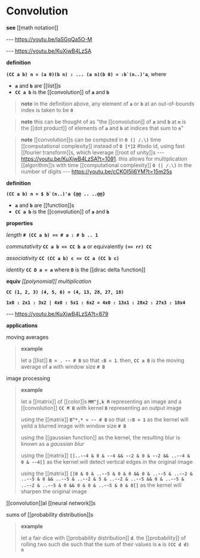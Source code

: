 # Convolution

**see** [[math notation]]

--- <https://youtu.be/IaSGqQa5O-M>

--- <https://youtu.be/KuXjwB4LzSA>

**definition**

**``(CC a b) n = (a 0)(b n) : ... (a n)(b 0) = :b`(n..)'a``**, where

- **`a`** and **`b`** are [[list]]s
- **`CC a b`** is the [[convolution]] of **`a`** and **`b`**

> **note** in the definition above, any element of **`a`** or **`b`** at an out-of-bounds index is taken to be **`0`**

> **note** this can be thought of as "the [[convolution]] of **`a`** and **`b`** at **`n`** is the [[dot product]] of elements of **`a`** and **`b`** at indices that sum to **`n`**"

> **note** [[convolution]]s can be computed in **`O (| /.\)`** time [[computational complexity]] instead of **`O [*]2`** #todo id, using fast [[fourier transform]]s, which leverage [[root of unity]]s --- <https://youtu.be/KuXjwB4LzSA?t=1091>. this allows for multiplication [[algorithm]]s with time [[computational complexity]] **`O (| /.\)`** in the number of digits --- <https://youtu.be/cCKOl5li6YM?t=15m25s>

**definition**

**``(CC a b) n = $ b`(n..)'a {@@ .. ..@@}``**

- **`a`** and **`b`** are [[function]]s
- **`CC a b`** is the [[convolution]] of **`a`** and **`b`**

**properties**

_length_ **`# (CC a b) == # a : # b .. 1`**

_commutativity_ **`CC a b == CC b a`** or equivalently **`(== rr) CC`**

_associativity_ **`CC (CC a b) c == CC a (CC b c)`**

_identity_ **`CC D a = a`** where **`D`** is the [[dirac delta function]]

**equiv** _[[polynomial]] multiplication_

**`CC (1, 2, 3) (4, 5, 6) = (4, 13, 28, 27, 18)`**

**`1x0 : 2x1 : 3x2 | 4x0 : 5x1 : 6x2 = 4x0 : 13x1 : 28x2 : 27x3 : 18x4`**

--- <https://youtu.be/KuXjwB4LzSA?t=879>

**applications**

moving averages

> **example**
>
> let a [[list]] **`B = . -- # B`** so that **`:B = 1`**. then, **`CC a B`** is the moving average of **`a`** with window size **`# B`**

image processing

> **example**
>
> let a [[matrix]] of [[color]]s **`MM^j,k M`** representing an image and a [[convolution]] **`CC M B`** with kernel **`B`** representing an output image
>
> using the [[matrix]] **`B^*,* = -- # B`** so that **`::B = 1`** as the kernel will yeild a blurred image with window size **`# B`**
>
> using the [[gaussian function]] as the kernel, the resulting blur is known as a _gaussian blur_
>
> using the [[matrix]] **`[]..--4 & 0 & --4 && --2 & 0 & --2 && ..--4 & 0 & --4[]`** as the kernel will detect vertical edges in the original image
>
> using the [[matrix]] **`[]0 & 0 & ..--5 & 0 & 0 && 0 & ..--5 & ..--2 & ..--5 & 0 && ..--5 & ..--2 & 5 & ..--2 & ..--5 && 0 & ..--5 & ..--2 & ..--5 & 0 && 0 & 0 & ..--5 & 0 & 0[]`** as the kernel will sharpen the original image

[[convolution]]al [[neural network]]s

sums of [[probability distribution]]s

> **example**
>
> let a fair dice with [[probability distribution]] **`d`**. the [[probability]] of rolling two such die such that the sum of their values is **`n`** is **`(CC d d) n`**
